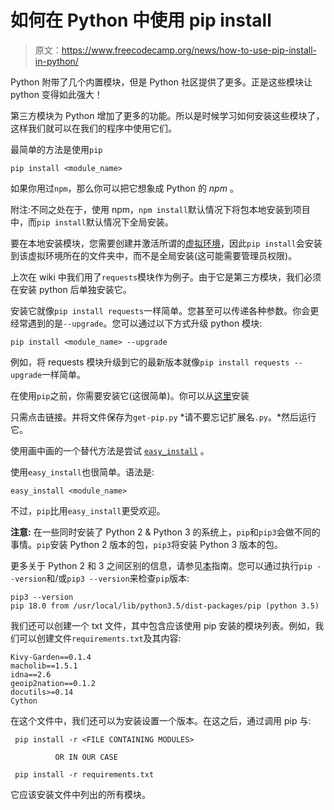 # 如何在 Python 中使用 pip install

> 原文：<https://www.freecodecamp.org/news/how-to-use-pip-install-in-python/>

Python 附带了几个内置模块，但是 Python 社区提供了更多。正是这些模块让 python 变得如此强大！

第三方模块为 Python 增加了更多的功能。所以是时候学习如何安装这些模块了，这样我们就可以在我们的程序中使用它们。

最简单的方法是使用`pip`

```
pip install <module_name>
```

如果你用过`npm`，那么你可以把它想象成 Python 的 *npm* 。

附注:不同之处在于，使用 npm，`npm install`默认情况下将包本地安装到项目中，而`pip install`默认情况下全局安装。

要在本地安装模块，您需要创建并激活所谓的[虚拟环境](http://docs.python-guide.org/en/latest/dev/virtualenvs/)，因此`pip install`会安装到该虚拟环境所在的文件夹中，而不是全局安装(这可能需要管理员权限)。

上次在  wiki 中我们用了`requests`模块作为例子。由于它是第三方模块，我们必须在安装 python 后单独安装它。

安装它就像`pip install requests`一样简单。您甚至可以传递各种参数。你会更经常遇到的是`--upgrade`。您可以通过以下方式升级 python 模块:

```
pip install <module_name> --upgrade
```

例如，将 requests 模块升级到它的最新版本就像`pip install requests --upgrade`一样简单。

在使用`pip`之前，你需要安装它(这很简单)。你可以从[这里](https://bootstrap.pypa.io/get-pip.py)安装

只需点击链接。并将文件保存为`get-pip.py` *请不要忘记扩展名`.py`。*然后运行它。

使用画中画的一个替代方法是尝试 [`easy_install`](https://bootstrap.pypa.io/ez_setup.py) 。

使用`easy_install`也很简单。语法是:

```
easy_install <module_name>
```

不过，`pip`比用`easy_install`更受欢迎。

****注意:**** 在一些同时安装了 Python 2 & Python 3 的系统上，`pip`和`pip3`会做不同的事情。`pip`安装 Python 2 版本的包，`pip3`将安装 Python 3 版本的包。

更多关于 Python 2 和 3 之间区别的信息，请参见[本](https://guide.freecodecamp.org/python/python-2-vs-python-3)指南。您可以通过执行`pip --version`和/或`pip3 --version`来检查`pip`版本:

```
pip3 --version
pip 18.0 from /usr/local/lib/python3.5/dist-packages/pip (python 3.5)
```

我们还可以创建一个 txt 文件，其中包含应该使用 pip 安装的模块列表。例如，我们可以创建文件`requirements.txt`及其内容:

```
Kivy-Garden==0.1.4
macholib==1.5.1
idna==2.6
geoip2nation==0.1.2
docutils>=0.14
Cython
```

在这个文件中，我们还可以为安装设置一个版本。在这之后，通过调用 pip 与:

```
 pip install -r <FILE CONTAINING MODULES>

          OR IN OUR CASE

 pip install -r requirements.txt 
```

它应该安装文件中列出的所有模块。